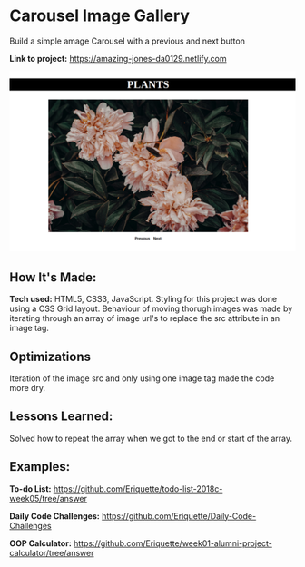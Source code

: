 # Carousel Image Gallery
Build a simple amage Carousel with a previous and next button

**Link to project:** https://amazing-jones-da0129.netlify.com

![alt tag](gall.png)

## How It's Made:

**Tech used:** HTML5, CSS3, JavaScript.
Styling for this project was done using a CSS Grid layout. Behaviour of moving thorugh images was made by iterating through an array of image url's to replace the src attribute in an image tag.

## Optimizations
Iteration of the image src and only using one image tag made the code more dry.

## Lessons Learned:
Solved how to repeat the array when we got to the end or start of the array.

## Examples:

**To-do List:** https://github.com/Eriquette/todo-list-2018c-week05/tree/answer

**Daily Code Challenges:** https://github.com/Eriquette/Daily-Code-Challenges

**OOP Calculator:** https://github.com/Eriquette/week01-alumni-project-calculator/tree/answer
